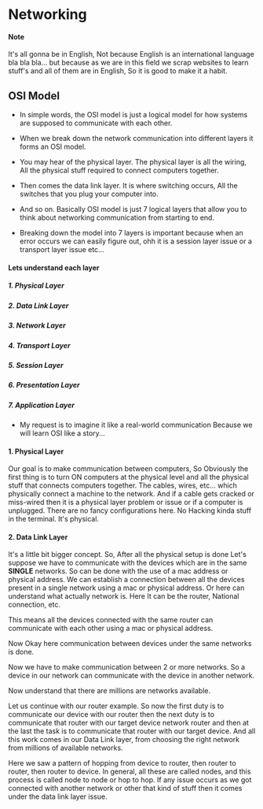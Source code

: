 # Networking

#### Note
It's all gonna be in English, Not because English is an international language bla bla bla... but because as we are in this field we scrap websites to learn stuff's and all of them are in English, So it is good to make it a habit.

## OSI Model
- In simple words, the OSI model is just a logical model for how systems are supposed to communicate with each other.
- When we break down the network communication into different layers it forms an OSI model.

- You may hear of the physical layer. The physical layer is all the wiring, All the physical stuff required to connect computers together.
- Then comes the data link layer. It is where switching occurs, All the switches that you plug your computer into.
- And so on. Basically OSI model is just 7 logical layers that allow you to think about networking communication from starting to end.
- Breaking down the model into 7 layers is important because when an error occurs we can easily figure out, ohh it is a session layer issue or a transport layer issue etc...

#### Lets understand each layer
##### 1. Physical Layer
##### 2. Data Link Layer
##### 3. Network Layer
##### 4. Transport Layer
##### 5. Session Layer
##### 6. Presentation Layer
##### 7. Application Layer

- My request is to imagine it like a real-world communication Because we will learn OSI like a story...

#### 1. Physical Layer
Our goal is to make communication between computers, So Obviously the first thing is to turn ON computers at the physical level and all the physical stuff that connects computers together. The cables, wires, etc... which physically connect a machine to the network. And if a cable gets cracked or miss-wired then it is a physical layer problem or issue or if a computer is unplugged. There are no fancy configurations here. No Hacking kinda stuff in the terminal. It's physical.

#### 2. Data Link Layer
It's a little bit bigger concept. So, After all the physical setup is done Let's suppose we have to communicate with the devices which are in the same **SINGLE** networks. So can be done with the use of a mac address or physical address. We can establish a connection between all the devices present in a single network using a mac or physical address. Or here can understand what actually network is. Here It can be the router, National connection, etc.

This means all the devices connected with the same router can communicate with each other using a mac or physical address.

Now Okay here communication between devices under the same networks is done.

Now we have to make communication between 2 or more networks. So a device in our network can communicate with the device in another network.

Now understand that there are millions are networks available.

Let us continue with our router example.
So now the first duty is to communicate our device with our router then the next duty is to communicate that router with our target device network router and then at the last the task is to communicate that router with our target device.
And all this work comes in our Data Link layer, from choosing the right network from millions of available networks.

Here we saw a pattern of hopping from device to router, then router to router, then router to device. In general, all these are called nodes, and this process is called node to node or hop to hop.
If any issue occurs as we got connected with another network or other that kind of stuff then it comes under the data link layer issue.

